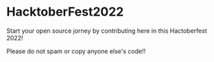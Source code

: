 # HacktoberFest2022

Start your open source jorney by contributing here in this Hactoberfest 2022! 

Please do not spam or copy anyone else's code!!


